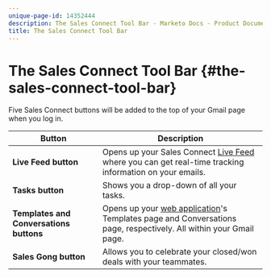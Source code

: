 ```yaml
---
unique-page-id: 14352444
description: The Sales Connect Tool Bar - Marketo Docs - Product Documentation
title: The Sales Connect Tool Bar
---
```


# The Sales Connect Tool Bar {#the-sales-connect-tool-bar}

Five Sales Connect buttons will be added to the top of your Gmail page when you log in.

| Button | Description |
|---|---|
| **Live Feed button** | Opens up your Sales Connect [Live Feed](https://toutapp.com/next#live) where you can get real-time tracking information on your emails. |
| **Tasks button** | Shows you a drop-down of all your tasks. |
| **Templates and Conversations buttons** | Opens up your [web application](https://toutapp.com/login)'s Templates page and Conversations page, respectively. All within your Gmail page. |
| **Sales Gong button** | Allows you to celebrate your closed/won deals with your teammates. |
